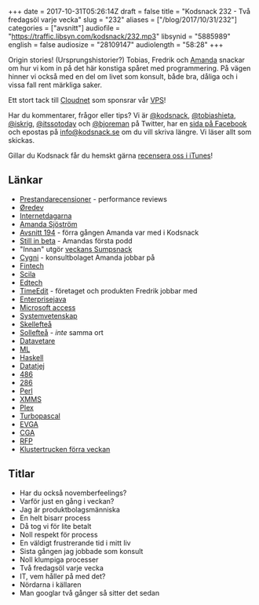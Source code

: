 +++
date = 2017-10-31T05:26:14Z
draft = false
title = "Kodsnack 232 - Två fredagsöl varje vecka"
slug = "232"
aliases = ["/blog/2017/10/31/232"]
categories = ["avsnitt"]
audiofile = "https://traffic.libsyn.com/kodsnack/232.mp3"
libsynid = "5885989"
english = false
audiosize = "28109147"
audiolength = "58:28"
+++

Origin stories! (Ursprungshistorier?) Tobias, Fredrik och [Amanda](https://twitter.com/itssotoday) snackar om hur vi kom in på det här konstiga spåret med programmering. På vägen hinner vi också med en del om livet som konsult, både bra, dåliga och i vissa fall rent märkliga saker.

Ett stort tack till [Cloudnet](http://www.cloudnet.se) som sponsrar vår [VPS](http://en.wikipedia.org/wiki/Virtual_private_server)!

Har du kommentarer, frågor eller tips? Vi är [@kodsnack](https://www.twitter.com/kodsnack), [@tobiashieta](https://www.twitter.com/tobiashieta), [@iskrig](https://www.twitter.com/iskrig), [@itssotoday](https://twitter.com/itssotoday) och [@bjoreman](https://www.twitter.com/bjoreman) på Twitter, har en [sida på Facebook](https://www.facebook.com/kodsnack) och epostas på [info@kodsnack.se](mailto:info@kodsnack.se) om du vill skriva längre. Vi läser allt som skickas.

Gillar du Kodsnack får du hemskt gärna [recensera oss i iTunes](http://itunes.apple.com/se/podcast/kodsnack/id561631498?l=en)!

## Länkar ##
* [Prestandarecensioner](https://en.wikipedia.org/wiki/Performance_appraisal) - performance reviews
* [Øredev](http://oredev.org/)
* [Internetdagarna](https://internetdagarna.se/)
* [Amanda Sjöström](https://twitter.com/itssotoday)
* [Avsnitt 194](http://kodsnack.se/194/) - förra gången Amanda var med i Kodsnack
* [Still in beta](http://stillinbeta.se/) - Amandas första podd
* "Innan" utgör [veckans Sumpsnack](http://kodsnack.se/sumpsnack/33/)
* [Cygni](https://cygni.se/om-oss/) - konsultbolaget Amanda jobbar på
* [Fintech](https://en.wikipedia.org/wiki/Financial_technology)
* [Scila](https://scila.se/)
* [Edtech](https://en.wikipedia.org/wiki/Educational_technology)
* [TimeEdit](http://www.timeedit.com/) - företaget och produkten Fredrik jobbar med
* [Enterprisejava](https://en.wikipedia.org/wiki/Java_Platform,_Enterprise_Edition)
* [Microsoft access](https://en.wikipedia.org/wiki/Microsoft_Access)
* [Systemvetenskap](https://sv.wikipedia.org/wiki/Systemvetenskap)
* [Skellefteå](https://sv.wikipedia.org/wiki/Skellefte%C3%A5)
* [Sollefteå](https://sv.wikipedia.org/wiki/Sollefte%C3%A5) - *inte* samma ort
* [Datavetare](https://sv.wikipedia.org/wiki/Datavetenskap)
* [ML](https://en.wikipedia.org/wiki/ML_%28programming_language%29)
* [Haskell](https://en.wikipedia.org/wiki/Haskell_%28programming_language%29)
* [Datatjej](http://datatjej.se/)
* [486](https://en.wikipedia.org/wiki/Intel_80486)
* [286](https://en.wikipedia.org/wiki/Intel_80286)
* [Perl](https://en.wikipedia.org/wiki/Perl)
* [XMMS](https://en.wikipedia.org/wiki/XMMS)
* [Plex](https://en.wikipedia.org/wiki/Plex_%28software%29)
* [Turbopascal](https://en.wikipedia.org/wiki/Turbo_Pascal)
* [EVGA](https://en.wikipedia.org/wiki/Extended_Video_Graphics_Array)
* [CGA](https://en.wikipedia.org/wiki/Color_Graphics_Adapter)
* [RFP](https://en.wikipedia.org/wiki/Request_for_proposal)
* [Klustertrucken förra veckan](http://kodsnack.se/231/)

## Titlar ##
* Har du också novemberfeelings?
* Varför just en gång i veckan?
* Jag är produktbolagsmänniska
* En helt bisarr process
* Då tog vi för lite betalt
* Noll respekt för process
* En väldigt frustrerande tid i mitt liv
* Sista gången jag jobbade som konsult
* Noll klumpiga processer
* Två fredagsöl varje vecka
* IT, vem håller på med det?
* Nördarna i källaren
* Man googlar två gånger så sitter det sedan